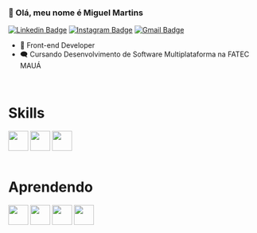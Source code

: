 ### 👋 Olá, meu nome é Miguel Martins

[![Linkedin Badge](https://img.shields.io/badge/-miguelmartins-484f58?style=flat-square&labelColor=279EFF&logo=Linkedin&logoColor=white&link=https://www.linkedin.com/in/https://www.linkedin.com/in/miguelmartinsferreira/)](https://www.linkedin.com/in/miguelmartinsferreira/) 
[![Instagram Badge](https://img.shields.io/badge/-@ferreiraxzz-484f58?style=flat-square&labelColor=E1306C&logo=instagram&logoColor=white&link=https://www.instagram.com/ferreiraxzz/)](https://www.instagram.com/ferreiraxzz/) 
[![Gmail Badge](https://img.shields.io/badge/-martinsmiguel147@gmail.com-484f58?style=flat-square&labelColor=DB4437&logo=Gmail&logoColor=white&link=mailto:guilhermedeamorimmedeiros@yahoo.com.br)](mailto:martinsmiguel147@gmail.com)

- 🔬 Front-end Developer
- 🗨️ Cursando Desenvolvimento de Software Multiplataforma na FATEC MAUÁ


<div style="display: inline_block"><br>
  <h1>Skills</h1>
<img src="https://cdn.jsdelivr.net/gh/devicons/devicon@latest/icons/html5/html5-plain-wordmark.svg" width="40" height="40" align="center"/>
<img src="https://cdn.jsdelivr.net/gh/devicons/devicon@latest/icons/css3/css3-plain-wordmark.svg" width="40" height="40" align="center"/>
<img src="https://cdn.jsdelivr.net/gh/devicons/devicon@latest/icons/photoshop/photoshop-plain.svg" width="40" height="40" align="center"/>
</div>

<div style="display: inline_block"><br>
  <h1>Aprendendo</h1>
<img src="https://cdn.jsdelivr.net/gh/devicons/devicon@latest/icons/javascript/javascript-plain.svg" width="40" height="40" align="center"/>
<img src="https://cdn.jsdelivr.net/gh/devicons/devicon@latest/icons/python/python-original-wordmark.svg" width="40" height="40" align="center"/>
<img src="https://cdn.jsdelivr.net/gh/devicons/devicon@latest/icons/azuresqldatabase/azuresqldatabase-original.svg" width="40" height="40" align="center"/>
<img src="https://cdn.jsdelivr.net/gh/devicons/devicon@latest/icons/typescript/typescript-plain.svg" width="40" height="40" align="center"/>
</div>

            
          
        
          




